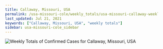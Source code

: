 ```yaml
---
title: Callaway, Missouri, USA
permalink: /usa-missouri-cole/weekly_totals/usa-missouri-callaway-weekly_totals.html
last_updated: Jul 21, 2021
keywords: ["Callaway, Missouri, USA", "weekly totals"]
sidebar: usa-missouri-cole_sidebar
---
```


![Weekly Totals of Confirmed Cases for Callaway, Missouri, USA](/covid_tracker/images/graphs/usa-missouri-callaway-weekly_totals_graph.png)
